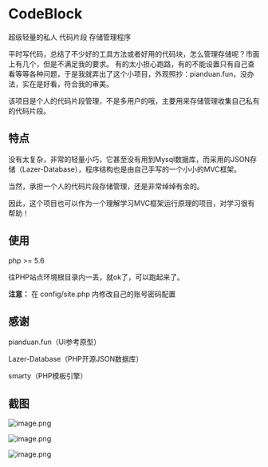 # CodeBlock
超级轻量的私人 代码片段 存储管理程序



平时写代码，总结了不少好的工具方法或者好用的代码块，怎么管理存储呢？市面上有几个，但是不满足我的要求。
有的太小担心跑路，有的不能设置只有自己查看等等各种问题，于是我就弄出了这个小项目，外观照抄：pianduan.fun，没办法，实在是好看，符合我的审美。

该项目是个人的代码片段管理，不是多用户的哦，主要用来存储管理收集自己私有的代码片段。

## 特点

没有太复杂，非常的轻量小巧，它甚至没有用到Mysql数据库，而采用的JSON存储（Lazer-Database），程序结构也是由自己手写的一个小小的MVC框架。

当然，承担一个人的代码片段存储管理，还是非常绰绰有余的。

因此，这个项目也可以作为一个理解学习MVC框架运行原理的项目，对学习很有帮助！


## 使用
php >= 5.6

往PHP站点环境根目录内一丢，就ok了，可以跑起来了。

**注意：** 在 config/site.php 内修改自己的账号密码配置


## 感谢
pianduan.fun（UI参考原型）

Lazer-Database（PHP开源JSON数据库）

smarty（PHP模板引擎）

## 截图

![image.png](https://i.loli.net/2020/04/07/2qMxY1tzCiPSQ9X.png)

![image.png](https://i.loli.net/2020/04/07/bYVRH1TnfXqryi5.png)

![image.png](https://i.loli.net/2020/04/07/kWNuqMVS4sCI7pF.png)

